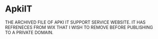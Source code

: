 # ApkiIT

 THE ARCHIVED FILE OF APKI IT SUPPORT SERVICE WEBSITE. IT HAS REFRENECES FROM WIX THAT I WISH TO REMOVE BEFORE PUBLISHING TO A PRIVATE DOMAIN.
